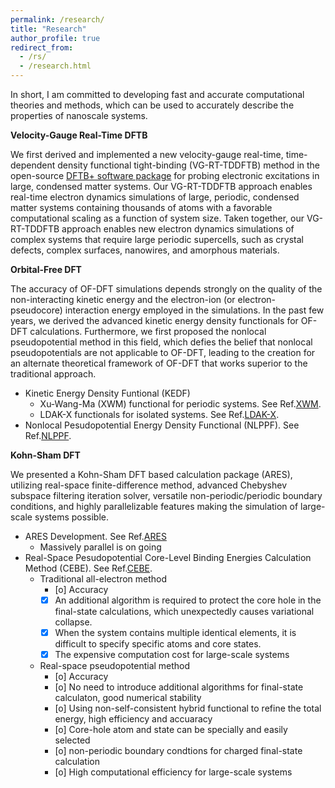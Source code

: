 ```yaml
---
permalink: /research/
title: "Research"
author_profile: true
redirect_from: 
  - /rs/
  - /research.html
---
```


In short, I am committed to developing fast and accurate computational theories and methods, which can be used to accurately describe the properties of nanoscale systems.

**Velocity-Gauge Real-Time DFTB**

We first derived and implemented a new velocity-gauge real-time, time-dependent density functional tight-binding (VG-RT-TDDFTB) method in the open-source [DFTB+ software package](https://dftbplus.org) for probing electronic excitations in large, condensed matter systems. Our VG-RT-TDDFTB approach enables real-time electron dynamics simulations of large, periodic, condensed matter systems containing thousands of atoms with a favorable computational scaling as a function of system size. Taken together, our VG-RT-TDDFTB approach enables new electron dynamics simulations of complex systems that require large periodic supercells, such as crystal defects, complex surfaces, nanowires, and amorphous materials.

**Orbital-Free DFT**

The accuracy of OF-DFT simulations depends strongly on the quality of the non-interacting kinetic energy and the electron-ion (or electron-pseudocore) interaction energy employed in the simulations. In the past few years, we derived the advanced kinetic energy density functionals for OF-DFT calculations. Furthermore, we first proposed the nonlocal pseudopotential method in this field, which defies the belief that nonlocal pseudopotentials are not applicable to OF-DFT, leading to the creation for an alternate theoretical framework of OF-DFT that works superior to the traditional approach.
* Kinetic Energy Density Funtional (KEDF)
  * Xu-Wang-Ma (XWM) functional for periodic systems. See Ref.[XWM](https://doi.org/10.1103/PhysRevB.100.205132). 
  * LDAK-X functionals for isolated systems. See Ref.[LDAK-X](https://doi.org/10.1103/PhysRevB.101.045110).
* Nonlocal Pesudopotential Energy Density Functional (NLPPF). See Ref.[NLPPF](https://doi.org/10.1038/s41467-022-29002-3).

**Kohn-Sham DFT**

We presented a Kohn-Sham DFT based calculation package (ARES), utilizing real-space finite-difference method, advanced Chebyshev subspace filtering iteration solver, versatile non-periodic/periodic boundary conditions, and highly parallelizable features making the simulation of large-scale systems possible.
* ARES Development. See Ref.[ARES](https://doi.org/10.1088/1361-648X/ab2a63)
  * Massively parallel is on going
* Real-Space Pesudopotential Core-Level Binding Energies Calculation Method (CEBE). See Ref.[CEBE](https://doi.org/10.1021/acs.jctc.2c00474).
  * Traditional all-electron method
    * [o] Accuracy
    * [x] An additional algorithm is required to protect the core hole in the final-state calculations, which unexpectedly causes variational collapse.
    * [x] When the system contains multiple identical elements, it is difficult to specify specific atoms and core states.
    * [x] The expensive computation cost for large-scale systems
  * Real-space pseudopotential method
    * [o] Accuracy
    * [o] No need to introduce additional algorithms for final-state calculaton, good numerical stability
    * [o] Using non-self-consistent hybrid functional to refine the total energy, high efficiency and accuaracy
    * [o] Core-hole atom and state can be specially and easily selected
    * [o] non-periodic boundary condtions for charged final-state calculation
    * [o] High computational efficiency for large-scale systems

